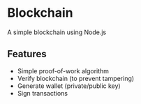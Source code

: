 # Blockchain
A simple blockchain using Node.js

## Features
* Simple proof-of-work algorithm
* Verify blockchain (to prevent tampering)
* Generate wallet (private/public key)
* Sign transactions


